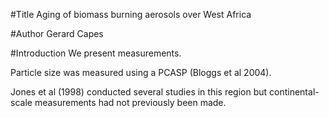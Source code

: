 #Title
Aging of biomass burning aerosols over West Africa

#Author
Gerard Capes

#Introduction
We present measurements.

Particle size was measured using a PCASP (Bloggs et al 2004).

Jones et al (1998) conducted several studies in this region but continental-scale measurements had not previously been made.
